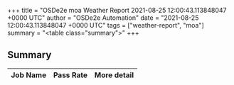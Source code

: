 +++
title = "OSDe2e moa Weather Report 2021-08-25 12:00:43.113848047 +0000 UTC"
author = "OSDe2e Automation"
date = "2021-08-25 12:00:43.113848047 +0000 UTC"
tags = ["weather-report", "moa"]
summary = "<table class=\"summary\"></table>"
+++
## Summary

| Job Name | Pass Rate | More detail |
|----------|-----------|-------------|




